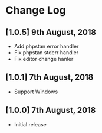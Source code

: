# Change Log

## [1.0.5] 9th August, 2018
- Add phpstan error handler
- Fix phpstan stderr handler
- Fix editor change hanler

## [1.0.1] 7th August, 2018
- Support Windows

## [1.0.0] 7th August, 2018
- Initial release